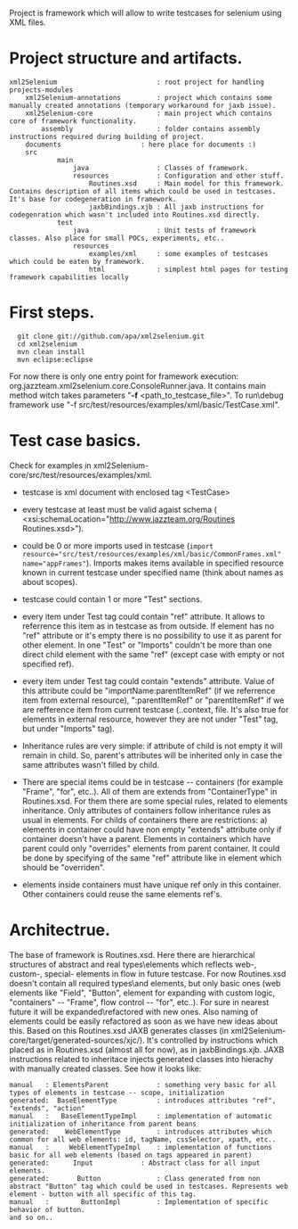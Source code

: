 Project is framework which will allow to write testcases for selenium using XML files.

# Project structure and artifacts.
```
xml2Selenium                         : root project for handling projects-modules
    xml2Selenium-annotations         : project which contains some manually created annotations (temporary workaround for jaxb issue).
    xml2Selenium-core                : main project which contains core of framework functionality.
        assembly                     : folder contains assembly instructions required during building of project.
	documents                    : here place for documents :)
	src
            main
                java                 : Classes of framework.
                resources            : Configuration and other stuff.
                    Routines.xsd     : Main model for this framework. Contains description of all items which could be used in testcases. It's base for codegeneration in framework.
                    jaxbBindings.xjb : All jaxb instructions for codegenration which wasn't included into Routines.xsd directly.
            test
                java                 : Unit tests of framework classes. Also place for small POCs, experiments, etc..
                resources
                    examples/xml     : some examples of testcases which could be eaten by framework.
                    html             : simplest html pages for testing framework capabilities locally
```

# First steps.
```
  git clone git://github.com/apa/xml2selenium.git
  cd xml2selenium
  mvn clean install
  mvn eclipse:eclipse
```

For now there is only one entry point for framework execution: org.jazzteam.xml2selenium.core.ConsoleRunner.java. It contains main method witch takes parameters "**-f** \<path_to_testcase_file>". To run\debug framework use "-f src/test/resources/examples/xml/basic/TestCase.xml".

# Test case basics.

Check for examples in xml2Selenium-core/src/test/resources/examples/xml.

* testcase is xml document with enclosed tag \<TestCase>

* every testcase at least must be valid agaist schema (	\<xsi:schemaLocation="http://www.jazzteam.org/Routines Routines.xsd>").

* could be 0 or more imports used in testcase (`import resource="src/test/resources/examples/xml/basic/CommonFrames.xml" name="appFrames"`). Imports makes items available in specified resource known in current testcase under specified name (think about names as about scopes).

* testcase could contain 1 or more "Test" sections. 

* every item under Test tag could contain "ref" attribute. It allows to referrence this item as in testcase as from outside. If element has no "ref" attribute or it's empty there is no possibility to use it as parent for other element. In one "Test" or "Imports" couldn't be more than one direct child element with the same "ref" (except case with empty or not specified ref).

* every item under Test tag could contain "extends" attribute. Value of this attribute could be "importName:parentItemRef" (if we referrence item from external resource), ":parentItemRef" or "parentItemRef" if we are refference item from current testcase (..context, file. It's also true for elements in external resource, however they are not under "Test" tag, but under "Imports" tag). 

* Inheritance rules are very simple: if attribute of child is not empty it will remain in child. So, parent's attributes will be inherited only in case the same attributes wasn't filled by child. 

* There are special items could be in testcase -- containers (for example "Frame", "for", etc..). All of them are extends from "ContainerType" in Routines.xsd. For them there are some special rules, related to elements inheritance. Only attributes of containers follow inheritance rules as usual in elements. For childs of containers there are restrictions: a) elements in container could have non empty "extends" attribute only if container doesn't have a parent. Elements in containers which have parent could only "overrides" elements from parent container. It could be done by specifying of the same "ref" attribute like in element which should be "overriden".

* elements inside containers must have unique ref only in this container. Other containers could reuse the same elements ref's.


# Architectrue.
The base of framework is Routines.xsd. Here there are hierarchical structures of abstract and real types\elements which reflects web-, custom-, special- elements in flow in future testcase. For now Routines.xsd doesn't contain all required types\and elements, but only basic ones (web elements like "Field", "Button", element for expanding with custom logic, "containers" -- "Frame", flow control -- "for", etc..). For sure in nearest future it will be expanded\refactored with new ones. Also naming of elements could be easily refactored as soon as we have new ideas about this. 
Based on this Routines.xsd JAXB generates classes (in xml2Selenium-core/target/generated-sources/xjc/). It's controlled by instructions which placed as in Routines.xsd (almost all for now), as in jaxbBindings.xjb.
JAXB instructions related to inheritace injects generated classes into hierachy with manually created classes. See how it looks like:

```
manual   : ElementsParent            : something very basic for all types of elements in testcase -- scope, initialization
generated:  BaseElementType          : introduces attributes "ref", "extends", "action"
manual   :   BaseElementTypeImpl     : implementation of automatic initialization of inheritance from parent beans
generated:    WebElementType         : introduces attributes which common for all web elements: id, tagName, cssSelector, xpath, etc..
manual   :     WebElementTypeImpl    : implementation of functions basic for all web elements (based on tags appeared in parent)
generated:      Input		     : Abstract class for all input elements.
generated:       Button              : Class generated from non abstract "Button" tag which could be used in testcases. Represents web element - button with all specific of this tag.
manual   :        ButtonImpl         : Implementation of specific behavior of button.
and so on..
```

